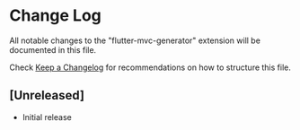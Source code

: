 # Change Log

All notable changes to the "flutter-mvc-generator" extension will be documented in this file.

Check [Keep a Changelog](http://keepachangelog.com/) for recommendations on how to structure this file.

## [Unreleased]

- Initial release